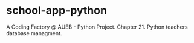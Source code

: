 # school-app-python
A Coding Factory @ AUEB - Python Project. Chapter 21. Python teachers database managment.

